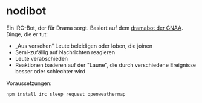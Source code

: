 nodibot
=======

Ein IRC-Bot, der für Drama sorgt. Basiert auf dem [dramabot der GNAA](https://github.com/cool/dramabot). Dinge, die er tut:

* „Aus versehen“ Leute beleidigen oder loben, die joinen
* Semi-zufällig auf Nachrichten reagieren
* Leute verabschieden
* Reaktionen basieren auf der "Laune", die durch verschiedene Ereignisse besser oder schlechter wird

Voraussetzungen: 

``npm install irc sleep request openweathermap``
